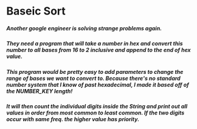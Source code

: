 # Baseic Sort

##### Another google engineer is solving strange problems again.
##### They need a program that will take a number in hex and convert this number to all bases from 16 to 2 inclusive and append to the end of hex value.

##### This program would be pretty easy to add parameters to change the range of bases we want to convert to. Because there's no standard number system that I know of past hexadecimal, I made it based off of the NUMBER_KEY length!

##### It will then count the individual digits inside the String and print out all values in order from most common to least common. If the two digits occur with same freq. the higher value has priority.
